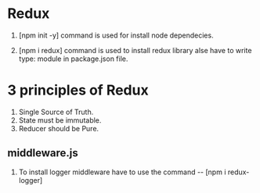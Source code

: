 # Redux

1. [npm init -y] command is used for install node dependecies.

2. [npm i redux] command is used to install redux library alse have to write type: module in package.json file.

# 3 principles of Redux 

1. Single Source of Truth.
2. State must be immutable.
3. Reducer should be Pure.

## middleware.js

1. To install logger middleware have to use the command -- [npm i redux-logger]